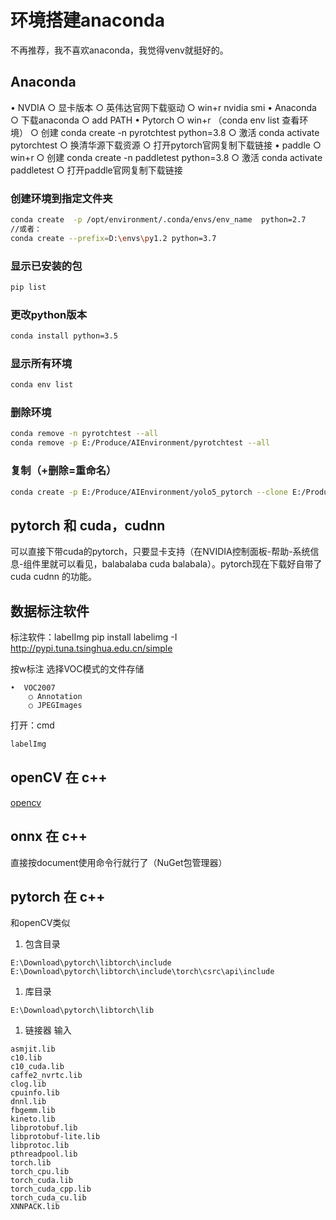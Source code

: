 # 环境搭建anaconda
不再推荐，我不喜欢anaconda，我觉得venv就挺好的。

## Anaconda
• NVDIA
	○ 显卡版本
	○ 英伟达官网下载驱动
	○ win+r nvidia smi
• Anaconda
	○ 下载anaconda
	○ add PATH
• Pytorch
	○ win+r （conda env list 查看环境）
	○ 创建 conda create -n pyrotchtest python=3.8
	○ 激活 conda activate pytorchtest
	○ 换清华源下载资源
	○ 打开pytorch官网复制下载链接
• paddle
	○ win+r
	○ 创建 conda create -n paddletest python=3.8
	○ 激活 conda activate paddletest
	○ 打开paddle官网复制下载链接

### 创建环境到指定文件夹
```bash
conda create  -p /opt/environment/.conda/envs/env_name  python=2.7
//或者：
conda create --prefix=D:\envs\py1.2 python=3.7
```

### 显示已安装的包
```bash
pip list
```

### 更改python版本
```bash
conda install python=3.5
```

### 显示所有环境
```bash
conda env list
```

### 删除环境
```bash
conda remove -n pyrotchtest --all
conda remove -p E:/Produce/AIEnvironment/pyrotchtest --all
```

### 复制（+删除=重命名）
```bash
conda create -p E:/Produce/AIEnvironment/yolo5_pytorch --clone E:/Produce/AIEnvironment/yolo
```

## pytorch 和 cuda，cudnn
可以直接下带cuda的pytorch，只要显卡支持（在NVIDIA控制面板-帮助-系统信息-组件里就可以看见，balabalaba cuda balabala）。pytorch现在下载好自带了cuda cudnn 的功能。

## 数据标注软件
标注软件：labelImg
pip install labelimg -I http://pypi.tuna.tsinghua.edu.cn/simple

按w标注
选择VOC模式的文件存储

	•  VOC2007
		○ Annotation
		○ JPEGImages
		
打开：cmd
```bash
labelImg
```

## openCV 在 c++
[opencv](../机器视觉/opencv/c++中添加opencv.md)

## onnx 在 c++
直接按document使用命令行就行了（NuGet包管理器）

## pytorch 在 c++
和openCV类似
1. 包含目录
```
E:\Download\pytorch\libtorch\include
E:\Download\pytorch\libtorch\include\torch\csrc\api\include
```
1. 库目录
```
E:\Download\pytorch\libtorch\lib
```
1. 链接器 输入
```
asmjit.lib
c10.lib
c10_cuda.lib
caffe2_nvrtc.lib
clog.lib
cpuinfo.lib
dnnl.lib
fbgemm.lib
kineto.lib
libprotobuf.lib
libprotobuf-lite.lib
libprotoc.lib
pthreadpool.lib
torch.lib
torch_cpu.lib
torch_cuda.lib
torch_cuda_cpp.lib
torch_cuda_cu.lib
XNNPACK.lib
```

